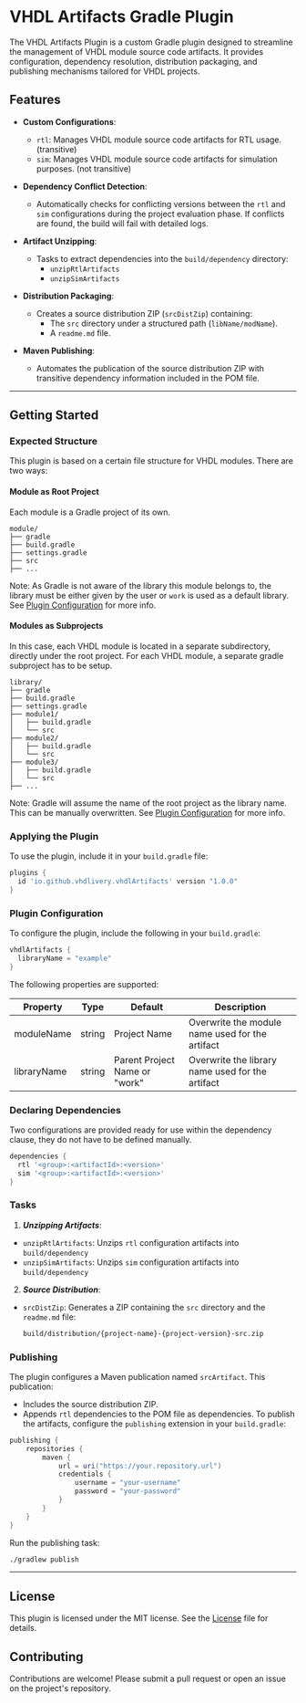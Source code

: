 # VHDL Artifacts Gradle Plugin

The VHDL Artifacts Plugin is a custom Gradle plugin designed to streamline the management of VHDL module source code
artifacts. It provides configuration, dependency resolution, distribution packaging,
and publishing mechanisms tailored for VHDL projects.

## Features

- **Custom Configurations**:
  - `rtl`: Manages VHDL module source code artifacts for RTL usage. (transitive)
  - `sim`: Manages VHDL module source code artifacts for simulation purposes. (not transitive)

- **Dependency Conflict Detection**:
  - Automatically checks for conflicting versions between the `rtl` and `sim` configurations
  during the project evaluation phase. If conflicts are found, the build will fail with detailed logs.

- **Artifact Unzipping**:
  - Tasks to extract dependencies into the `build/dependency` directory:
    - `unzipRtlArtifacts`
    - `unzipSimArtifacts`

- **Distribution Packaging**:
  - Creates a source distribution ZIP (`srcDistZip`) containing:
    - The `src` directory under a structured path (`libName/modName`).
    - A `readme.md` file.

- **Maven Publishing**:
  - Automates the publication of the source distribution ZIP with transitive dependency information included in the POM file.

---

## Getting Started

### Expected Structure

This plugin is based on a certain file structure for VHDL modules.
There are two ways:

#### Module as Root Project

Each module is a Gradle project of its own.

```
module/
├── gradle
├── build.gradle
├── settings.gradle
├── src
├── ...
```

Note: As Gradle is not aware of the library this module belongs to, the library must be either given by the user or
`work` is used as a default library. See [Plugin Configuration](#plugin-configuration) for more info.

#### Modules as Subprojects

In this case, each VHDL module is located in a separate subdirectory, directly under the root project.
For each VHDL module, a separate gradle subproject has to be setup.

```
library/
├── gradle
├── build.gradle
├── settings.gradle
├── module1/
│   ├── build.gradle
│   └── src
├── module2/
│   ├── build.gradle
│   └── src
├── module3/
│   ├── build.gradle
│   └── src
├── ...
```

Note: Gradle will assume the name of the root project as the library name. This can be manually overwritten.
See [Plugin Configuration](#plugin-configuration) for more info.

### Applying the Plugin

To use the plugin, include it in your `build.gradle` file:

``` groovy
plugins {
  id 'io.github.vhdlivery.vhdlArtifacts' version "1.0.0"
}
```

### Plugin Configuration

To configure the plugin, include the following in your `build.gradle`:

``` groovy
vhdlArtifacts {
  libraryName = "example"
}
```

The following properties are supported:

| Property    | Type   | Default                       | Description                                      |
|-------------|--------|-------------------------------|--------------------------------------------------|
| moduleName  | string | Project Name                  | Overwrite the module name used for the artifact  |
| libraryName | string | Parent Project Name or "work" | Overwrite the library name used for the artifact |

### Declaring Dependencies

Two configurations are provided ready for use within the dependency clause, they do not have to be defined manually.

``` groovy
dependencies {
  rtl '<group>:<artifactId>:<version>'
  sim '<group>:<artifactId>:<version>'
}
```

### Tasks

1. ***Unzipping Artifacts***:
  - `unzipRtlArtifacts`: Unzips `rtl` configuration artifacts into `build/dependency`
  - `unzipSimArtifacts`: Unzips `sim` configuration artifacts into `build/dependency`
2. ***Source Distribution***:
  - `srcDistZip`: Generates a ZIP containing the `src` directory and the `readme.md` file:
    ``` bash
    build/distribution/{project-name}-{project-version}-src.zip
    ```
    
### Publishing

The plugin configures a Maven publication named `srcArtifact`. This publication:
  - Includes the source distribution ZIP.
  - Appends `rtl` dependencies to the POM file as dependencies.
To publish the artifacts, configure the `publishing` extension in your `build.gradle`:

``` groovy
publishing {
    repositories {
        maven {
            url = uri("https://your.repository.url")
            credentials {
                username = "your-username"
                password = "your-password"
            }
        }
    }
}
```

Run the publishing task:

``` bash
./gradlew publish
```

---

## License

This plugin is licensed under the MIT license. See the [License](./LICENSE) file for details.

## Contributing

Contributions are welcome! Please submit a pull request or open an issue on the project's repository.

